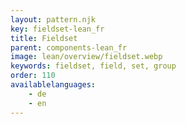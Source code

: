 ```yaml
---
layout: pattern.njk
key: fieldset-lean_fr
title: Fieldset
parent: components-lean_fr
image: lean/overview/fieldset.webp
keywords: fieldset, field, set, group
order: 110
availablelanguages: 
    - de
    - en
---
```


